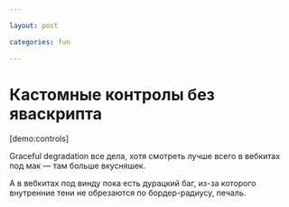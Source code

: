 ```yaml
---

layout: post

categories: fun

---
```


# Кастомные контролы без яваскрипта

[demo:controls]

Graceful degradation все дела, хотя смотреть лучше всего в вебкитах под мак — там больше вкусняшек.

А в вебкитах под винду пока есть дурацкий баг, из-за которого внутренние тени не обрезаются по бордер-радиусу, печаль.
